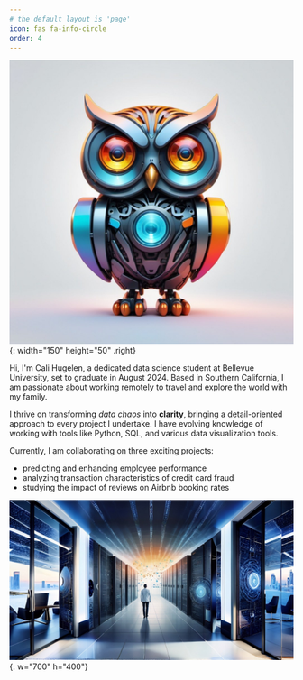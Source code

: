 ```yaml
---
# the default layout is 'page'
icon: fas fa-info-circle
order: 4
---
```


![Photo](/assets/img/robotowl.jpg){: width="150" height="50" .right}

Hi, I'm Cali  Hugelen, a dedicated data science student at Bellevue University, set to graduate in August 2024. Based in Southern California, I am passionate about working remotely to travel and explore the world with my family. 

I thrive on transforming *data chaos* into **clarity**, bringing a detail-oriented approach to every project I undertake. I have evolving knowledge of working with tools like Python, SQL, and various data visualization tools.

Currently, I am collaborating on three exciting projects:  
- predicting and enhancing employee performance
- analyzing transaction characteristics of credit card fraud
- studying the impact of reviews on Airbnb booking rates

![Photo](/assets/img/chaosclaritywide.jpg){: w="700" h="400"}
